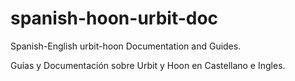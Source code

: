 # spanish-hoon-urbit-doc

Spanish-English urbit-hoon Documentation and Guides.

Guías y Documentación sobre Urbit y Hoon en Castellano e Ingles.
